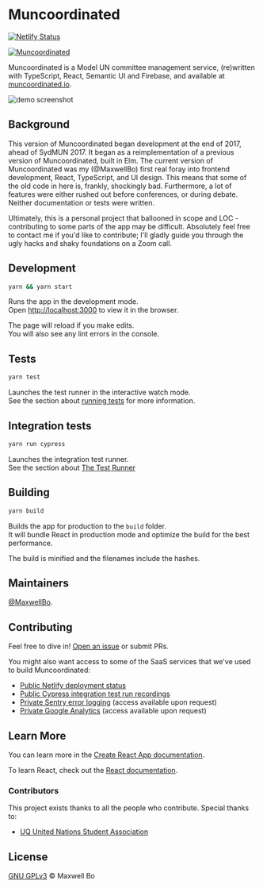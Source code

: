 # Muncoordinated

[![Netlify Status](https://api.netlify.com/api/v1/badges/620aebdc-0c8d-4ef6-873d-cfcd154f8269/deploy-status)](https://app.netlify.com/sites/muncoordinated/deploys)

[![Muncoordinated](https://img.shields.io/endpoint?url=https://dashboard.cypress.io/badge/detailed/zxca1q/master&style=flat&logo=cypress)](https://dashboard.cypress.io/projects/zxca1q/runs)

Muncoordinated is a Model UN committee management service, (re)written with TypeScript, React, Semantic UI and Firebase, and available at [muncoordinated.io](https://muncoordinated.io).

![demo screenshot](public/promo.png)


## Background

This version of Muncoordinated began development at the end of 2017, ahead of SydMUN 2017. It began as a reimplementation of a previous version of Muncoordinated, built in Elm. The current version of Muncoordinated was my (@MaxwellBo) first real foray into frontend development, React, TypeScript, and UI design. This means that some of the old code in here is, frankly, shockingly bad. Furthermore, a lot of features were either rushed out before conferences, or during debate. Neither documentation or tests were written.

Ultimately, this is a personal project that ballooned in scope and LOC - contributing to some parts of the app may be difficult. Absolutely feel free to contact me if you'd like to contribute; I'll gladly guide you through the ugly hacks and shaky foundations on a Zoom call. 

## Development


```sh
yarn && yarn start
```

Runs the app in the development mode.<br>
Open [http://localhost:3000](http://localhost:3000) to view it in the browser.

The page will reload if you make edits.<br>
You will also see any lint errors in the console.

## Tests


```sh
yarn test
```

Launches the test runner in the interactive watch mode.<br>
See the section about [running tests](https://facebook.github.io/create-react-app/docs/running-tests) for more information.

## Integration tests

```sh
yarn run cypress
```

Launches the integration test runner.<br>
See the section about [The Test Runner](https://docs.cypress.io/guides/core-concepts/test-runner.html)

## Building

```sh
yarn build
```

Builds the app for production to the `build` folder.<br>
It will bundle React in production mode and optimize the build for the best performance.

The build is minified and the filenames include the hashes.<br>

## Maintainers

[@MaxwellBo](https://github.com/MaxwellBo).

## Contributing

Feel free to dive in! [Open an issue](https://github.com/MaxwellBo/Muncoordinated-2/issues/new) or submit PRs.

You might also want access to some of the SaaS services that we've used to build Muncoordinated:

- [Public Netlify deployment status](https://app.netlify.com/sites/muncoordinated/deploys)
- [Public Cypress integration test run recordings](https://dashboard.cypress.io/projects/zxca1q/runs)
- [Private Sentry error logging](https://sentry.io/organizations/muncoordinated/issues/?project=5450534) (access available upon request)
- [Private Google Analytics](https://analytics.google.com/analytics/web/?authuser=0&hl=en#/report-home/a122177622w180239935p178399522) (access available upon request)

## Learn More

You can learn more in the [Create React App documentation](https://facebook.github.io/create-react-app/docs/getting-started).

To learn React, check out the [React documentation](https://reactjs.org/).


### Contributors

This project exists thanks to all the people who contribute. Special thanks to:

- [UQ United Nations Student Association](https://www.facebook.com/UQUNSA/)


## License

[GNU GPLv3](LICENSE) © Maxwell Bo
